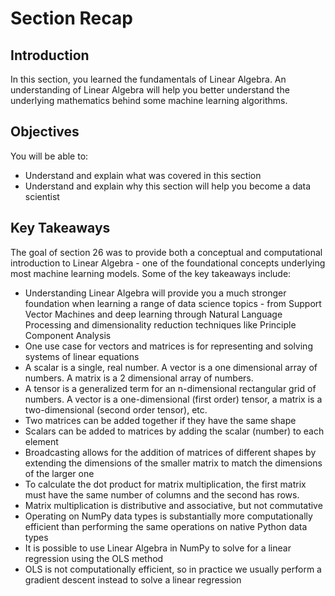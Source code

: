 
# Section Recap

## Introduction

In this section, you learned the fundamentals of Linear Algebra. An understanding of Linear Algebra will help you better understand the underlying mathematics behind some machine learning algorithms.

## Objectives
You will be able to:
* Understand and explain what was covered in this section
* Understand and explain why this section will help you become a data scientist

## Key Takeaways

The goal of section 26 was to provide both a conceptual and computational introduction to Linear Algebra - one of the foundational concepts underlying most machine learning models. Some of the key takeaways include:
* Understanding Linear Algebra will provide you a much stronger foundation when learning a range of data science topics - from Support Vector Machines and deep learning through Natural Language Processing and dimensionality reduction techniques like Principle Component Analysis
* One use case for vectors and matrices is for representing and solving systems of linear equations
* A scalar is a single, real number. A vector is a one dimensional array of numbers. A matrix is a 2 dimensional array of numbers. 
* A tensor is a generalized term for an n-dimensional rectangular grid of numbers. A vector is a one-dimensional (first order) tensor, a matrix is a two-dimensional (second order tensor), etc.
* Two matrices can be added together if they have the same shape
* Scalars can be added to matrices by adding the scalar (number) to each element
* Broadcasting allows for the addition of matrices of different shapes by extending the dimensions of the smaller matrix to match the dimensions of the larger one
* To calculate the dot product for matrix multiplication, the first matrix must have the same number of columns and the second has rows.
* Matrix multiplication is distributive and associative, but not commutative
* Operating on NumPy data types is substantially more computationally efficient than performing the same operations on native Python data types
* It is possible to use Linear Algebra in NumPy to solve for a linear regression using the OLS method
* OLS is not computationally efficient, so in practice we usually perform a gradient descent instead to solve a linear regression


